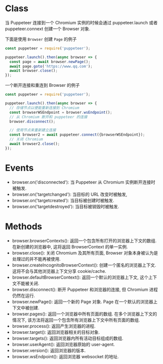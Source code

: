 # Class

当 Puppeteer 连接到一个 Chromium 实例的时候会通过 puppeteer.launch 或者 puppeteer.connext 创建一个 Browser 对象.

下面是使用 `Browser` 创建 `Page` 的例子

```JavaScript
const puppeteer = require('puppeteer');

puppeteer.launch().then(async browser => {
  const page = await browser.newPage();
  await page.goto('https://www.qq.com');
  await browser.close();
});
```

一个断开连接和重连到 Browser 的例子

```JavaScript
const puppeteer = require('puppeteer');

puppeteer.launch().then(async browser => {
  // 存储节点以便能重新连接到 Chromium
  const browserWSEndpoint = browser.wsEndpoint();
  // 从 Chromium 断开和 puppeteer 的连接
  browser.disconnect();

  // 使用节点来重新建立连接
  const browser2 = await puppeteer.connect({browserWSEndpoint});
  // 关闭 Chromium
  await browser2.close();
});
```

# Events

* browser.on('disconnected'): 当 Puppeteer 从 Chromium 实例断开连接时被触发.
* browser.on('targetchanged'): 当目标的 URL 改变时被触发,
* browser.on('targetcreated'): 当目标被创建时被触发.
* browser.on('targetdestroyed'): 当目标被销毁时被触发.

# Methods

* browser.browserContexts(): 返回一个包含所有打开的浏览器上下文的数组. 在新创建的浏览器中, 这将返回 BrowserContext 的单一实例.
* browser.close(): 关闭 Chromium 及其所有页面, Browser 对象本身被认为是处理过的并不能再被使用.
* browser.createIncognitoBrowserContext(): 创建一个匿名的浏览器上下文. 这将不会与其他浏览器上下文分享 cookie/cache.
* browser.defaultBrowserContext(): 返回一个默认的浏览器上下文, 这个上下文不能被关闭.
* browser.disconnect(): 断开 Puppeteer 和浏览器的连接, 但 Chromium 进程仍然在运行.
* browser.newPage(): 返回一个新的 Page 对象. Page 在一个默认的浏览器上下文中被创建.
* browser.pages(): 返回一个浏览器中所有页面的数组. 在多个浏览器上下文的情况下, 该方法将返回一个包含所有浏览器上下文中所有页面的数组.
* browser.process(): 返回产生浏览器的进程.
* browser.target(): 返回浏览器相关的目标对象.
* browser.targets(): 返回浏览器内所有活动目标组成的数组.
* browser.userAgent(): 返回浏览器原始的 user-agent.
* browser.version(): 返回浏览器的版本.
* browser.wsEndpoint(): 返回浏览器 websocket 的地址.
